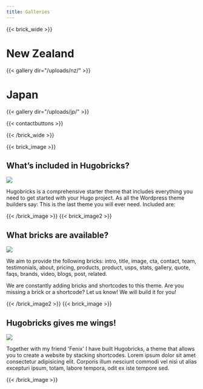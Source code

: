 ```yaml
---
title: Galleries
---
```


{{< brick_wide >}}

# New Zealand

{{< gallery dir="/uploads/nz/" >}}

# Japan

{{< gallery dir="/uploads/jp/" >}}

{{< contactbuttons >}}

{{< /brick_wide >}}

{{< brick_image >}}

## What’s included in Hugobricks?

![](/uploads/gallery/2.jpg)

Hugobricks is a comprehensive starter theme that includes everything you need to get started with your Hugo project. As all the Wordpress theme builders say: This is the last theme you will ever need. Included are:


{{< /brick_image >}}
{{< brick_image2 >}}

## What bricks are available?

![](/uploads/photos/2.jpg)

We aim to provide the following bricks: intro, title, image, cta, contact, team, testimonials, about, pricing, products, product, usps, stats, gallery, quote, faqs, brands, video, blogs, post, related.

We are constantly adding bricks and shortcodes to this theme. Are you missing a brick or a shortcode? Let us know! We will build it for you!

{{< /brick_image2 >}}
{{< brick_image >}}

## Hugobricks gives me wings!

![](/uploads/gallery/5.jpg)

Together with my friend 'Fenix' I have built Hugobricks, a theme that allows you to create a website by stacking shortcodes. Lorem ipsum dolor sit amet consectetur adipisicing elit. Corporis illum nesciunt commodi vel nisi ut alias excepturi ipsum, totam, labore tempora, odit ex iste tempore sed. 

{{< /brick_image >}}
